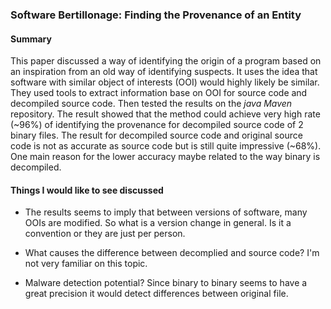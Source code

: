 ### Software Bertillonage: Finding the Provenance of an Entity

#### Summary

This paper discussed a way of identifying the origin of a program based on an inspiration from an old way of identifying suspects. It uses the idea that software with similar object of interests (OOI) would highly likely be similar. They used tools to extract information base on OOI for source code and decompiled source code. Then tested the results on the *java* *Maven* repository. The result showed that the method could achieve very high rate (~96%) of identifying the provenance for decompiled source code of 2 binary files. The result for decompiled source code and original source code is not as accurate as source code but is still quite impressive (~68%). One main reason for the lower accuracy maybe related to the way binary is decompiled.

#### Things I would like to see discussed

- The results seems to imply that between versions of software, many OOIs are modified. So what is a version change in general. Is it a convention or they are just per person.

- What causes the difference between decomplied and source code? I'm not very familiar on this topic.

- Malware detection potential? Since binary to binary seems to have a great precision it would detect differences between original file.
